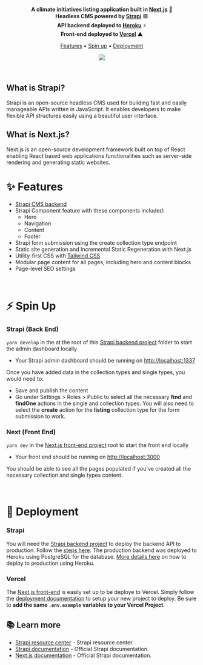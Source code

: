 <p align="center">
  <strong>A climate initiatives listing application built in <a href="https://nextjs.org" target="_blank">Next.js</a></strong> 🤘<br />
  <strong>Headless CMS powered by <a href="https://strapi.io" target="_blank">Strapi</a></strong> 🟪<br />
  <strong>API backend deployed to <a href="https://heroku.com/" target="_blank">Heroku</a></strong> ⚡<br />
  <strong>Front-end deployed to <a href="https://vercel.com/" target="_blank">Vercel</a></strong> ▲<br />
</p>

<p align="center">
    <a href="#-features">Features</a> •
    <a href="#-spin-up">Spin up</a> •
    <a href="#-deployment">Deployment</a>
</p>

<p align="center">
  <img src="https://i.ibb.co/Z2fCg2h/357e3536-2afc-437c-b025-4ae3db80725e.png" align="center" />
</p>

<br />

## What is Strapi?

Strapi is an open-source headless CMS used for building fast and easily manageable APIs written in JavaScript. It enables developers to make flexible API structures easily using a beautiful user interface.

## What is Next.js?

Next.js is an open-source development framework built on top of React enabling React based web applications functionalities such as server-side rendering and generating static websites.

# ✨ Features

- [Strapi CMS backend](https://github.com/jaepass/strapi-climate-api)
- Strapi Component feature with these components included:
  - Hero
  - Navigation
  - Content
  - Footer
- Strapi form submission using the create collection type endpoint
- Static site generation and Incremental Static Regeneration with Next.js
- Utility-first CSS with [Tailwind CSS](https://tailwindcss.com)
- Modular page content for all pages, including hero and content blocks
- Page-level SEO settings

<br />

# ⚡ Spin Up

### Strapi (Back End)
`yarn develop` in the at the root of this [Strapi backend project](https://github.com/jaepass/strapi-climate-api) folder to start the admin dashboard locally
   - Your Strapi admin dashboard should be running on [http://localhost:1337](http://localhost:1337)

Once you have added data in the collection types and single types, you would need to:
- Save and publish the content
- Go under Settings > Roles > Public to select all the necessary **find** and **findOne** actions in the single and collection types. You will also need to select the **create** action for the **listing** collection type for the form submission to work.

### Next (Front End)
`yarn dev` in the [Next.js front-end project](https://github.com/jaepass/strapi-nextjs-climate) root to start the front end locally
   - Your front end should be running on [http://localhost:3000](http://localhost:3000)

You should be able to see all the pages populated if you've created all the necessary collection and single types content.

<br />

# 🚀 Deployment

### Strapi
You will need the [Strapi backend project](https://github.com/jaepass/strapi-climate-api) to deploy the backend API to production. Follow the [steps here](https://strapi.io/documentation/v3.x/admin-panel/deploy.html#deployment). The production backend was deployed to Heroku using PostgreSQL for the database. [More details here](https://docs.strapi.io/developer-docs/latest/setup-deployment-guides/deployment/hosting-guides/heroku.html#heroku) on how to deploy to production using Heroku.

### Vercel
The [Next.js front-end](https://github.com/jaepass/strapi-nextjs-climate) is easily set up to be deploye to Vercel. Simply follow the [deployment documentation](https://nextjs.org/docs/deployment) to setup your new project to deploy. Be sure to **add the same `.env.example` variables to your Vercel Project**.

## 📚 Learn more

- [Strapi resource center](https://strapi.io/resource-center) - Strapi resource center.
- [Strapi documentation](https://docs.strapi.io) - Official Strapi documentation.
- [Next.js documentation](https://nextjs.org/docs) - Official Strapi documentation.
